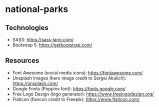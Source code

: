 # national-parks

## Technologies
- SASS: https://sass-lang.com/
- Bootstrap 5: https://getbootstrap.com/

## Resources
- Font Awesome (social media icons): https://fontawesome.com/
- Unsplash Images (hero image credit to Sergei Akulich): https://unsplash.com/
- Google Fonts (Poppins font): https://fonts.google.com/
- Free Logo Design (logo generator): https://www.freelogodesign.org/
- Flaticon (favicon credit to Freepik): https://www.flaticon.com/